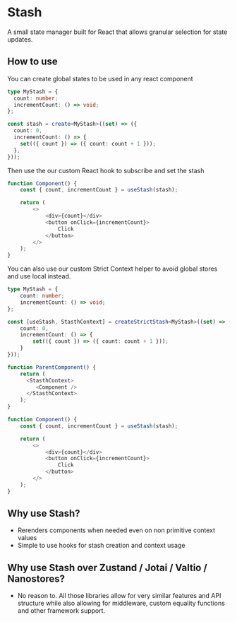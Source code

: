 # Stash

A small state manager built for React that allows granular selection for state updates.

## How to use

You can create global states to be used in any react component

```ts
type MyStash = {
  count: number;
  incrementCount: () => void;
};

const stash = create<MyStash>((set) => ({
  count: 0,
  incrementCount: () => {
    set(({ count }) => ({ count: count + 1 }));
  },
}));
```

Then use the our custom React hook to subscribe and set the stash

```ts
function Component() {
    const { count, incrementCount } = useStash(stash);

    return (
        <>
            <div>{count}</div>
            <button onClick={incrementCount}>
                Click
            </button>
        </>
    );
}
```

You can also use our custom Strict Context helper to avoid global stores and use local instead.

```ts
type MyStash = {
    count: number;
    incrementCount: () => void;
};

const [useStash, StasthContext] = createStrictStash<MyStash>((set) => ({
    count: 0,
    incrementCount: () => {
        set(({ count }) => ({ count: count + 1 }));
    }
}));

function ParentComponent() {
    return (
      <StasthContext>
         <Component />
      </StasthContext>
    );
}

function Component() {
    const { count, incrementCount } = useStash(stash);

    return (
        <>
            <div>{count}</div>
            <button onClick={incrementCount}>
                Click
            </button>
        </>
    );
}
```

## Why use Stash?

- Rerenders components when needed even on non primitive context values
- Simple to use hooks for stash creation and context usage

## Why use Stash over Zustand / Jotai / Valtio / Nanostores?

- No reason to. All those libraries allow for very similar features and API structure while also allowing for middleware, custom equality functions and other framework support.
